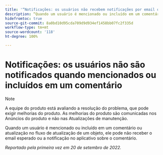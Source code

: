 ```yaml
---
title: '“Notificações: os usuários não recebem notificações por email ou no aplicativo quando mencionados ou incluídos em um comentário”'
description: “Quando um usuário é mencionado ou incluído em um comentário ou atualização no fluxo de atualização de um objeto, ele pode não receber o email esperado ou a notificação no aplicativo sobre o comentário.”
hidefromtoc: true
source-git-commit: 8a0bd10d95cda709d9d934ef1458bb07fc2f335d
workflow-type: tm+mt
source-wordcount: '118'
ht-degree: 100%

---
```



# Notificações: os usuários não são notificados quando mencionados ou incluídos em um comentário

>[!NOTE]
>
>A equipe do produto está avaliando a resolução do problema, que pode exigir melhorias do produto. As melhorias do produto são comunicadas nos Anúncios do produto e não nas Atualizações de manutenção.

Quando um usuário é mencionado ou incluído em um comentário ou atualização no fluxo de atualização de um objeto, ele pode não receber o email esperado ou a notificação no aplicativo sobre o comentário.

_Reportado pela primeira vez em 20 de setembro de 2022._

